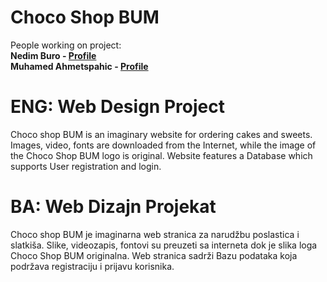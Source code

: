 # Choco Shop BUM <br />
People working on project:<br />
**Nedim Buro - [Profile](github.com/nedimburo)**<br />
**Muhamed Ahmetspahic - [Profile](github.com/MuhamedAhmetspahic)**<br />
# ENG: Web Design Project<br />
Choco shop BUM is an imaginary website for ordering cakes and sweets. Images, video, fonts are downloaded from the Internet, while the image of the Choco Shop BUM logo is original. Website features a Database which supports User registration and login.
# BA: Web Dizajn Projekat<br />
Choco shop BUM je imaginarna web stranica za narudžbu poslastica i slatkiša. Slike, videozapis, fontovi su preuzeti sa interneta dok je slika loga Choco Shop BUM originalna. Web stranica sadrži Bazu podataka koja podržava registraciju i prijavu korisnika.
